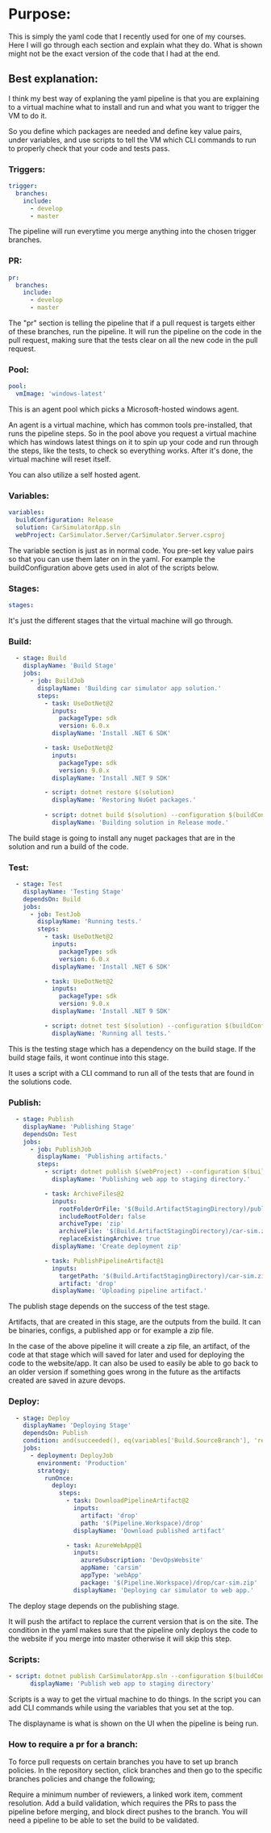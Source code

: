 # Purpose:

This is simply the yaml code that I recently used for one of my courses. Here I will go through each section and explain what they do. What is shown might not be the exact version of the code that I had at the end.


## Best explanation:

I think my best way of explaning the yaml pipeline is that you are explaining to a virtual machine what to install and run and what you want to trigger the VM to do it. 

So you define which packages are needed and define key value pairs, under variables, and use scripts to tell the VM which CLI commands to run to properly check that your code and tests pass. 

### Triggers:

```yaml
trigger:
  branches:
    include:
      - develop
      - master
```

The pipeline will run everytime you merge anything into the chosen trigger branches.


### PR:

```yaml
pr:
  branches:
    include:
      - develop
      - master
```

The "pr" section is telling the pipeline that if a pull request is targets either of these branches, run the pipeline. It will run the pipeline on the code in the pull request, making sure that the tests clear on all the new code in the pull request.

### Pool:

```yaml
pool:
  vmImage: 'windows-latest'
```

This is an agent pool which picks a Microsoft-hosted windows agent. 

An agent is a virtual machine, which has common tools pre-installed, that runs the pipeline steps. So in the pool above you request a virtual machine which has windows latest things on it to spin up your code and run through the steps, like the tests, to check so everything works. After it's done, the virtual machine will reset itself.

You can also utilize a self hosted agent. 

### Variables:

```yaml
variables:
  buildConfiguration: Release
  solution: CarSimulatorApp.sln
  webProject: CarSimulator.Server/CarSimulator.Server.csproj
```

The variable section is just as in normal code. You pre-set key value pairs so that you can use them later on in the yaml. For example the buildConfiguration above gets used in alot of the scripts below. 

### Stages:

```yaml
stages:
```

It's just the different stages that the virtual machine will go through. 

### Build:

```yaml
  - stage: Build
    displayName: 'Build Stage'
    jobs:
      - job: BuildJob
        displayName: 'Building car simulator app solution.'
        steps:
          - task: UseDotNet@2
            inputs:
              packageType: sdk
              version: 6.0.x
            displayName: 'Install .NET 6 SDK'

          - task: UseDotNet@2
            inputs:
              packageType: sdk
              version: 9.0.x
            displayName: 'Install .NET 9 SDK'

          - script: dotnet restore $(solution)
            displayName: 'Restoring NuGet packages.'
          
          - script: dotnet build $(solution) --configuration $(buildConfiguration) --no-restore
            displayName: 'Building solution in Release mode.'

```

The build stage is going to install any nuget packages that are in the solution and run a build of the code.

### Test:

```yaml
  - stage: Test
    displayName: 'Testing Stage'
    dependsOn: Build
    jobs:
      - job: TestJob
        displayName: 'Running tests.'
        steps:
          - task: UseDotNet@2
            inputs:
              packageType: sdk
              version: 6.0.x
            displayName: 'Install .NET 6 SDK'

          - task: UseDotNet@2
            inputs:
              packageType: sdk
              version: 9.0.x
            displayName: 'Install .NET 9 SDK'

          - script: dotnet test $(solution) --configuration $(buildConfiguration) --no-build --verbosity normal
            displayName: 'Running all tests.'

```

This is the testing stage which has a dependency on the build stage. If the build stage fails, it wont continue into this stage. 

It uses a script with a CLI command to run all of the tests that are found in the solutions code. 

### Publish:

```yaml
  - stage: Publish
    displayName: 'Publishing Stage'
    dependsOn: Test
    jobs:
      - job: PublishJob
        displayName: 'Publishing artifacts.'
        steps:
          - script: dotnet publish $(webProject) --configuration $(buildConfiguration) --output $(Build.ArtifactStagingDirectory)/publish_output
            displayName: 'Publishing web app to staging directory.'

          - task: ArchiveFiles@2
            inputs:
              rootFolderOrFile: '$(Build.ArtifactStagingDirectory)/publish_output'
              includeRootFolder: false
              archiveType: 'zip'
              archiveFile: '$(Build.ArtifactStagingDirectory)/car-sim.zip'
              replaceExistingArchive: true
            displayName: 'Create deployment zip'

          - task: PublishPipelineArtifact@1
            inputs:
              targetPath: '$(Build.ArtifactStagingDirectory)/car-sim.zip'
              artifact: 'drop'
            displayName: 'Uploading pipeline artifact.'

```

The publish stage depends on the success of the test stage. 

Artifacts, that are created in this stage, are the outputs from the build. It can be binaries, configs, a published app or for example a zip file.

In the case of the above pipeline it will create a zip file, an artifact, of the code at that stage which will saved for later and used for deploying the code to the website/app. It can also be used to easily be able to go back to an older version if something goes wrong in the future as the artifacts created are saved in azure devops. 

### Deploy:

```yaml
  - stage: Deploy
    displayName: 'Deploying Stage'
    dependsOn: Publish
    condition: and(succeeded(), eq(variables['Build.SourceBranch'], 'refs/heads/master'))   # 👈 only deploy on master
    jobs:
      - deployment: DeployJob
        environment: 'Production'
        strategy:
          runOnce:
            deploy:
              steps:
                - task: DownloadPipelineArtifact@2
                  inputs:
                    artifact: 'drop'
                    path: '$(Pipeline.Workspace)/drop'
                  displayName: 'Download published artifact'

                - task: AzureWebApp@1
                  inputs:
                    azureSubscription: 'DevOpsWebsite'
                    appName: 'carsim'
                    appType: 'webApp'
                    package: '$(Pipeline.Workspace)/drop/car-sim.zip'
                  displayName: 'Deploying car simulator to web app.'

```

The deploy stage depends on the publishing stage. 

It will push the artifact to replace the current version that is on the site. The condition in the yaml makes sure that the pipeline only deploys the code to the website if you merge into master otherwise it will skip this step. 


### Scripts:

```yaml
- script: dotnet publish CarSimulatorApp.sln --configuration $(buildConfiguration) --output $(Build.ArtifactStagingDirectory)
      displayName: 'Publish web app to staging directory'
```

Scripts is a way to get the virtual machine to do things. In the script you can add CLI commands while using the variables that you set at the top.

The displayname is what is shown on the UI when the pipeline is being run.

### How to require a pr for a branch:

To force pull requests on certain branches you have to set up branch policies. 
In the repository section, click branches and then go to the specific branches policies and change the following;

Require a minimum number of reviewers, a linked work item, comment resolution. Add a build validation, which requires the PRs to pass the pipeline before merging, and block direct pushes to the branch. You will need a pipeline to be able to set the build to be validated.
